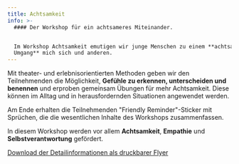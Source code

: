 ```yaml
---
title: Achtsamkeit
info: >-
  #### Der Workshop für ein achtsameres Miteinander.


  Im Workshop Achtsamkeit emutigen wir junge Menschen zu einem **achtsamen
  Umgang** mich sich und anderen.
---
```



Mit theater- und erlebnisorientierten Methoden geben wir den Teilnehmenden die Möglichkeit, **Gefühle zu erkennen, unterscheiden und benennen** und erproben gemeinsam Übungen für mehr Achtsamkeit. Diese können im Alltag und in herausfordernden Situationen angewendet werden. 

Am Ende erhalten die Teilnehmenden "Friendly Reminder"-Sticker mit Sprüchen, die die wesentlichen Inhalte des Workshops zusammenfassen.

In diesem Workshop werden vor allem **Achtsamkeit**, **Empathie** und **Selbstverantwortung** gefördert.

[Download der Detailinformationen als druckbarer Flyer](https://mcusercontent.com/eae61d3506cce48f98ea3ffe3/files/fb3accca-aa86-4e5a-8ed0-ca94096a0b83/PS_Workshop_Flyer.pdf)
